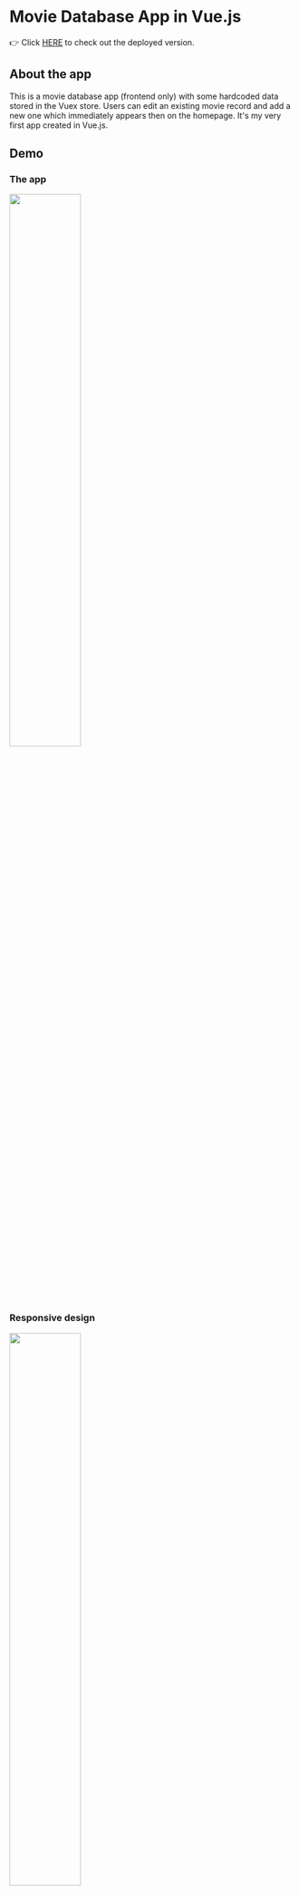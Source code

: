 # Movie Database App in Vue.js

👉 Click [HERE](https://hopeful-lalande-c18237.netlify.app/) to check out the deployed version.

## About the app

This is a movie database app (frontend only) with some hardcoded data stored in the Vuex store. Users can edit an existing movie record and add a new one which immediately appears then on the homepage. It's my very first app created in Vue.js.

## Demo

### The app
<img src="https://media.giphy.com/media/f3e3wkrcwPpr9EDTAG/giphy.gif" width="50%" />

### Responsive design
<img src="https://media.giphy.com/media/iGpQLTKh3v3EYaCX8g/giphy.gif" width="50%" />

## Goals
My goal was to create a user-friendly app with responsive design in Vue.js, so I can learn a new framework, compare it with the one I worked in before (React) and get to know a state management library Vuex.

## Technologies

* Node.js
* Vue.js
* Vuex
* Vanilla CSS (including CSS Flexbox)

## Project board

Can be found [HERE](https://github.com/AnjaHrydziushka/movie-database-vue/projects)

## How to install the app

* clone the app
* cd into your project
* install dependencies with `npm install`
* start the app with `npm run serve`
